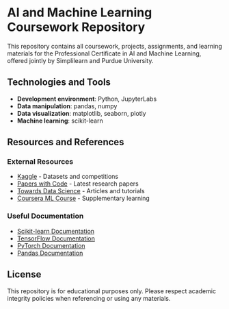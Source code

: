 # AI and Machine Learning Coursework Repository
This repository contains all coursework, projects, assignments, and learning materials for the Professional Certificate in AI and Machine Learning, offered jointly by Simplilearn and Purdue University.

## Technologies and Tools
- **Development environment**: Python, JupyterLabs
- **Data manipulation**: pandas, numpy
- **Data visualization**: matplotlib, seaborn, plotly
- **Machine learning**: scikit-learn

## Resources and References
### External Resources
- [Kaggle](https://www.kaggle.com/) - Datasets and competitions
- [Papers with Code](https://paperswithcode.com/) - Latest research papers
- [Towards Data Science](https://towardsdatascience.com/) - Articles and tutorials
- [Coursera ML Course](https://www.coursera.org/learn/machine-learning) - Supplementary learning

### Useful Documentation
- [Scikit-learn Documentation](https://scikit-learn.org/stable/documentation.html)
- [TensorFlow Documentation](https://www.tensorflow.org/api_docs)
- [PyTorch Documentation](https://pytorch.org/docs/stable/index.html)
- [Pandas Documentation](https://pandas.pydata.org/docs/)

## License
This repository is for educational purposes only. Please respect academic integrity policies when referencing or using any materials.
